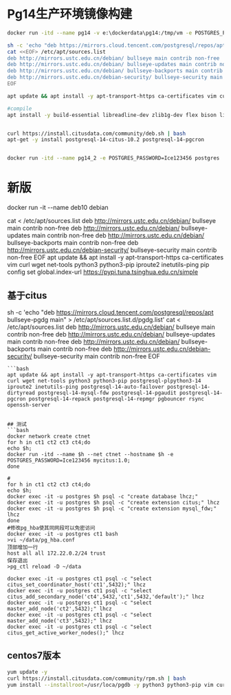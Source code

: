 # Pg14生产环境镜像构建
```bash
docker run -itd --name pg14 -v e:\dockerdata\pg14:/tmp/vm -e POSTGRES_PASSWORD=Ice123456 postgres

sh -c 'echo "deb https://mirrors.cloud.tencent.com/postgresql/repos/apt bullseye-pgdg main" > /etc/apt/sources.list.d/pgdg.list'
cat <<EOF> /etc/apt/sources.list
deb http://mirrors.ustc.edu.cn/debian/ bullseye main contrib non-free
deb http://mirrors.ustc.edu.cn/debian/ bullseye-updates main contrib non-free
deb http://mirrors.ustc.edu.cn/debian/ bullseye-backports main contrib non-free
deb http://mirrors.ustc.edu.cn/debian-security/ bullseye-security main contrib non-free
EOF
```
```bash
apt update && apt install -y apt-transport-https ca-certificates vim curl wget net-tools python3 python3-pip postgresql-plpython3-14 iproute2 inetutils-ping postgresql-14-auto-failover postgresql-14-dirtyread postgresql-14-mysql-fdw postgresql-14-pgaudit postgresql-14-pgcron postgresql-14-repack postgresql-14-repmgr postgresql-14-tds-fdw postgresql-14-wal2json pgbouncer

#compile
apt install -y build-essential libreadline-dev zlib1g-dev flex bison libxml2-dev libxslt-dev libssl-dev libxml2-utils xsltproc


curl https://install.citusdata.com/community/deb.sh | bash
apt-get -y install postgresql-14-citus-10.2 postgresql-14-pgcron


docker run -itd --name pg14_2 -e POSTGRES_PASSWORD=Ice123456 postgres
```


# 新版
docker run -it --name deb10 debian

cat <<EOF> /etc/apt/sources.list
deb http://mirrors.ustc.edu.cn/debian/ bullseye main contrib non-free
deb http://mirrors.ustc.edu.cn/debian/ bullseye-updates main contrib non-free
deb http://mirrors.ustc.edu.cn/debian/ bullseye-backports main contrib non-free
deb http://mirrors.ustc.edu.cn/debian-security/ bullseye-security main contrib non-free
EOF
apt update && apt install -y apt-transport-https ca-certificates vim curl wget net-tools python3 python3-pip iproute2 inetutils-ping
pip config set global.index-url https://pypi.tuna.tsinghua.edu.cn/simple


## 基于citus
sh -c 'echo "deb https://mirrors.cloud.tencent.com/postgresql/repos/apt bullseye-pgdg main" > /etc/apt/sources.list.d/pgdg.list'
cat <<EOF> /etc/apt/sources.list
deb http://mirrors.ustc.edu.cn/debian/ bullseye main contrib non-free
deb http://mirrors.ustc.edu.cn/debian/ bullseye-updates main contrib non-free
deb http://mirrors.ustc.edu.cn/debian/ bullseye-backports main contrib non-free
deb http://mirrors.ustc.edu.cn/debian-security/ bullseye-security main contrib non-free
EOF
```
```bash
apt update && apt install -y apt-transport-https ca-certificates vim curl wget net-tools python3 python3-pip postgresql-plpython3-14 iproute2 inetutils-ping postgresql-14-auto-failover postgresql-14-dirtyread postgresql-14-mysql-fdw postgresql-14-pgaudit postgresql-14-pgcron postgresql-14-repack postgresql-14-repmgr pgbouncer rsync openssh-server


## 测试
```bash
docker network create ctnet
for h in ct1 ct2 ct3 ct4;do
echo $h;
docker run -itd --name $h --net ctnet --hostname $h -e POSTGRES_PASSWORD=Ice123456 mycitus:1.0;
done

#
for h in ct1 ct2 ct3 ct4;do
echo $h;
docker exec -it -u postgres $h psql -c "create database lhcz;"
docker exec -it -u postgres $h psql -c "create extension citus;" lhcz
docker exec -it -u postgres $h psql -c "create extension mysql_fdw;" lhcz
done
#修改pg_hba使其同网段可以免密访问
docker exec -it -u postgres ct1 bash
>vi ~/data/pg_hba.conf
顶部增加一行
host all all 172.22.0.2/24 trust
保存退出
>pg_ctl reload -D ~/data

docker exec -it -u postgres ct1 psql -c "select citus_set_coordinator_host('ct1',5432);" lhcz
docker exec -it -u postgres ct1 psql -c "select citus_add_secondary_node('ct4',5432,'ct1',5432,'default');" lhcz
docker exec -it -u postgres ct1 psql -c "select master_add_node('ct2',5432);" lhcz
docker exec -it -u postgres ct1 psql -c "select master_add_node('ct3',5432);" lhcz
docker exec -it -u postgres ct1 psql -c "select citus_get_active_worker_nodes();" lhcz

```


## centos7版本
```bash
yum update -y
curl https://install.citusdata.com/community/rpm.sh | bash
yum install --installroot=/usr/loca/pgdb -y python3 python3-pip vim curl wget 

```